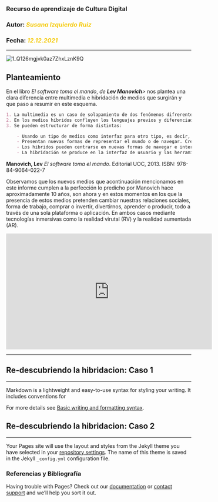  ### Recurso de aprendizaje de Cultura Digital 
### Autor: <em style ="color:#f5cb11">Susana Izquierdo Ruiz</em>
### Fecha: <em style ="color:#f5cb11">12.12.2021</em>
***
![1_Q126mgjvk0az7ZhxLznK9Q](https://user-images.githubusercontent.com/95432042/144762413-ecdef43e-84a8-4e54-965b-95c9722b8864.png)

## Planteamiento

En el libro *El software toma el mando*, *de <strong>Lev Manovich</strong>>* nos plantea una clara diferencía entre multimedia e hibridación de medios que surgirán y que paso a resumir en este esquema.

```markdown
1. La multimedia es un caso de solapamiento de dos fenómenos difrerentes, mientras que en la hibridación se fusionan para ofrecer una experiencia nueva coherente, que es distinto a experimentar los elementos uno por uno. No es por tanto una remezcla para formar nuevas combinaciones, estos nuevos medios se consideran una especie.
2. En los medios híbridos confluyen los lenguajes previos y diferenciados. Intercambian propiedades, crean nuevas estructuras e interaccionan a niveles profundos.
3. Se pueden estructurar de forma distintas:

	- Usando un tipo de medios como interfaz para otro tipo, es decir, utilizar un tipo de medio como envoltorio para otro tipo (como por ejemplo un 	  espacio en 3D que contiene películas, vídeos y clips).
	- Presentan nuevas formas de representar el mundo o de navegar. Crean nuevas representataciones de experiencias humanas colectivas e individuales fundiendo las dos dimensiones la objetiva y la subjeiva. Representarn el mundo de forma novedosa, combinando y reconfigurando los medios que ya conocemos (mapas, vídeo, objetos 3d, páginas web, fotos).
	- Los hibridos pueden centrarse en nuevas formas de navegar e interaccionar con formatos de medios ya existentes.
	- La hibridación se produce en la interfaz de usuario y las herramientas que facilitan el proyecto, servcio o aplicación. En resumen, un híbrido puede definir nuevas técnicas de navegación e interacción que funcionan con formatos de medios modificados y a su vez utilizarlas a su manera las ya existentes.

```

<strong>Manovich, Lev</strong> *El software toma el mando*. Editorial UOC, 2013. ISBN: 978-84-9064-022-7

Observamos que los nuevos medios que acontinuación mencionamos en este informe cumplen a la perfección lo predicho por Manovich hace aproximadamente 10 años, son ahora y en estos momentos en los que la presencia de estos medios pretenden cambiar nuestras relaciones sociales, forma de trabajo, comprar o invertir, divertirnos, aprender o producir, todo a través de una sola plataforma o aplicación. En ambos casos mediante tecnologías inmersivas como la realidad virutal (RV) y la realidad aumentada (AR).

<iframe width="560" height="315" src="https://www.youtube.com/embed/_yI_nXlWQAk" title="YouTube video player" frameborder="0" allow="accelerometer; autoplay; clipboard-write; encrypted-media; gyroscope; picture-in-picture" allowfullscreen></iframe>

***

## Re-descubriendo la hibridacion: Caso 1
***

Markdown is a lightweight and easy-to-use syntax for styling your writing. It includes conventions for



For more details see [Basic writing and formatting syntax](https://docs.github.com/en/github/writing-on-github/getting-started-with-writing-and-formatting-on-github/basic-writing-and-formatting-syntax).

## Re-descubriendo la hibridacion: Caso 2
***

Your Pages site will use the layout and styles from the Jekyll theme you have selected in your [repository settings](https://github.com/susizdip/readme.md/settings/pages). The name of this theme is saved in the Jekyll `_config.yml` configuration file.

### Referencias y Bibliografía

Having trouble with Pages? Check out our [documentation](https://docs.github.com/categories/github-pages-basics/) or [contact support](https://support.github.com/contact) and we’ll help you sort it out.
